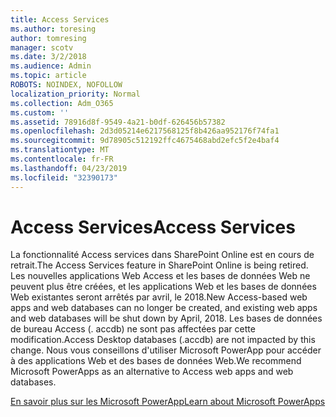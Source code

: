 ```yaml
---
title: Access Services
ms.author: toresing
author: tomresing
manager: scotv
ms.date: 3/2/2018
ms.audience: Admin
ms.topic: article
ROBOTS: NOINDEX, NOFOLLOW
localization_priority: Normal
ms.collection: Adm_O365
ms.custom: ''
ms.assetid: 78916d8f-9549-4a21-b0df-626456b57382
ms.openlocfilehash: 2d3d05214e6217568125f8b426aa952176f74fa1
ms.sourcegitcommit: 9d78905c512192ffc4675468abd2efc5f2e4baf4
ms.translationtype: MT
ms.contentlocale: fr-FR
ms.lasthandoff: 04/23/2019
ms.locfileid: "32390173"
---
```

# <a name="access-services"></a><span data-ttu-id="d7e27-102">Access Services</span><span class="sxs-lookup"><span data-stu-id="d7e27-102">Access Services</span></span>

<span data-ttu-id="d7e27-103">La fonctionnalité Access services dans SharePoint Online est en cours de retrait.</span><span class="sxs-lookup"><span data-stu-id="d7e27-103">The Access Services feature in SharePoint Online is being retired.</span></span> <span data-ttu-id="d7e27-104">Les nouvelles applications Web Access et les bases de données Web ne peuvent plus être créées, et les applications Web et les bases de données Web existantes seront arrêtés par avril, le 2018.</span><span class="sxs-lookup"><span data-stu-id="d7e27-104">New Access-based web apps and web databases can no longer be created, and existing web apps and web databases will be shut down by April, 2018.</span></span> <span data-ttu-id="d7e27-105">Les bases de données de bureau Access (. accdb) ne sont pas affectées par cette modification.</span><span class="sxs-lookup"><span data-stu-id="d7e27-105">Access Desktop databases (.accdb) are not impacted by this change.</span></span> <span data-ttu-id="d7e27-106">Nous vous conseillons d'utiliser Microsoft PowerApp pour accéder à des applications Web et des bases de données Web.</span><span class="sxs-lookup"><span data-stu-id="d7e27-106">We recommend Microsoft PowerApps as an alternative to Access web apps and web databases.</span></span> 
  
[<span data-ttu-id="d7e27-107">En savoir plus sur les Microsoft PowerApp</span><span class="sxs-lookup"><span data-stu-id="d7e27-107">Learn about Microsoft PowerApps</span></span>](https://powerapps.microsoft.com/)
  

